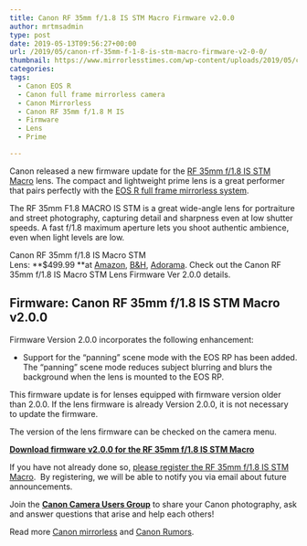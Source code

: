 ```yaml
---
title: Canon RF 35mm f/1.8 IS STM Macro Firmware v2.0.0
author: mrtmsadmin
type: post
date: 2019-05-13T09:56:27+00:00
url: /2019/05/canon-rf-35mm-f-1-8-is-stm-macro-firmware-v2-0-0/
thumbnail: https://www.mirrorlesstimes.com/wp-content/uploads/2019/05/canon-RF-35mm-f18-macro-is-usm.jpg
categories:
tags:
  - Canon EOS R
  - Canon full frame mirrorless camera
  - Canon Mirrorless
  - Canon RF 35mm f/1.8 M IS
  - Firmware
  - Lens
  - Prime

---
```

Canon released a new firmware update for the [RF 35mm f/1.8 IS STM Macro][1] lens. The compact and lightweight prime lens is a great performer that pairs perfectly with the [EOS R full frame mirrorless system][2].

The RF 35mm F1.8 MACRO IS STM is a great wide-angle lens for portraiture and street photography, capturing detail and sharpness even at low shutter speeds. A fast f/1.8 maximum aperture lets you shoot authentic ambience, even when light levels are low.

Canon RF 35mm f/1.8 IS Macro STM Lens: **$499.99 **at <a href="https://www.amazon.com/Canon-35mm-1-8-Macro-Lens/dp/B07H4SFG4G/?tag=daicamnew-20" data-amzn-asin="B07H4SFG4G">Amazon</a>, <a href="https://www.bhphotovideo.com/c/product/1433714-REG/canon_rf_35mm_f_1_8_is.html/BI/20175/KBID/14249/" target="_blank" rel="noreferrer noopener">B&H</a>, <a href="https://adorama.evyy.net/c/63923/51926/1036?u=https://www.adorama.com/car3518.html" target="_blank" rel="noreferrer noopener">Adorama</a>. Check out the Canon RF 35mm f/1.8 IS Macro STM Lens Firmware Ver 2.0.0 details.<!--more-->

## Firmware: Canon RF 35mm f/1.8 IS STM Macro v2.0.0

Firmware Version 2.0.0 incorporates the following enhancement:

  * Support for the “panning” scene mode with the EOS RP has been added. The “panning” scene mode reduces subject blurring and blurs the background when the lens is mounted to the EOS RP.

This firmware update is for lenses equipped with firmware version older than 2.0.0. If the lens firmware is already Version 2.0.0, it is not necessary to update the firmware.

The version of the lens firmware can be checked on the camera menu.

**[Download firmware v2.0.0 for the RF 35mm f/1.8 IS STM Macro][3]**

If you have not already done so, <a href="https://www.bestcameranews.com/tag/canon-rf-15-35mm-f-2-8l-is-usm-lens/" target="_blank" rel="noreferrer noopener" aria-label="please register the RF 35mm f/1.8 IS STM Macro (opens in a new tab)">please register the RF 35mm f/1.8 IS STM Macro</a>.  By registering, we will be able to notify you via email about future announcements.

Join the <a href="https://www.facebook.com/groups/185572945112087/" target="_blank" rel="noreferrer noopener"><strong>Canon Camera Users Group</strong></a> to share your Canon photography, ask and answer questions that arise and help each others!

Read more [Canon mirrorless][4] and <a href="https://www.dailycameranews.com/tag/canon-rumors/" target="_blank" rel="noreferrer noopener">Canon Rumors</a>.

 [1]: https://www.mirrorlesstimes.com/tags/canon-rf-35mm-f-1-8-m-is/
 [2]: https://www.mirrorlesstimes.com/tags/canon-full-frame-mirrorless-camera/
 [3]: https://www.usa.canon.com/internet/portal/us/home/support/details/lenses/ef/macro/rf-35mm-f-1-8-macro-is-stm/rf-35mm-f1-8-macro-is-stm?tab=drivers_downloads
 [4]: https://www.mirrorlesstimes.com/tags/canon-mirrorless/